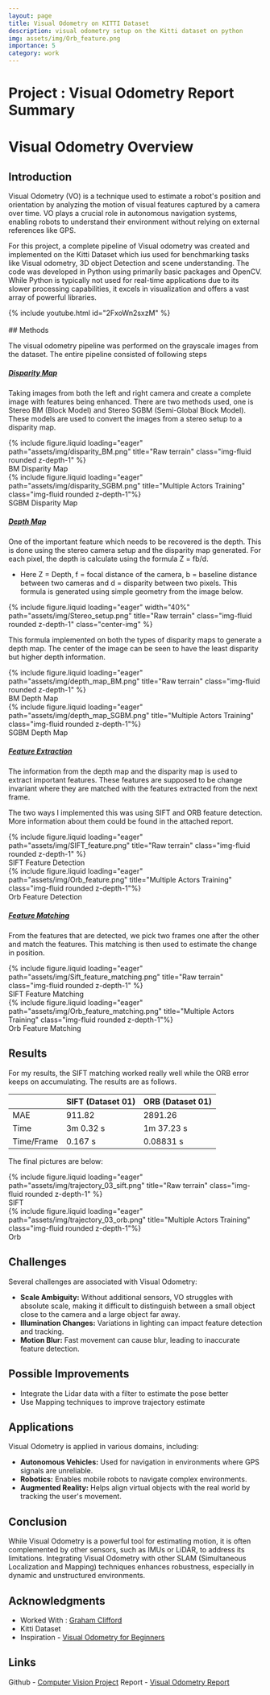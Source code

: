 ```yaml
---
layout: page
title: Visual Odometry on KITTI Dataset
description: visual odometry setup on the Kitti dataset on python
img: assets/img/Orb_feature.png
importance: 5
category: work
---
```


# Project : Visual Odometry Report Summary

# Visual Odometry Overview

## Introduction
Visual Odometry (VO) is a technique used to estimate a robot's position and orientation by analyzing the motion of visual features captured by a camera over time. VO plays a crucial role in autonomous navigation systems, enabling robots to understand their environment without relying on external references like GPS.

For this project, a complete pipeline of Visual odometry was created and implemented on the Kitti Dataset which ius used for benchmarking tasks like Visual odometry, 3D object Detection and scene understanding. The code was developed in Python using primarily basic packages and OpenCV. While Python is typically not used for real-time applications due to its slower processing capabilities, it excels in visualization and offers a vast array of powerful libraries.

<div class="row">
    <div class="col-sm mt-3 mt-md-0">
        {% include youtube.html  id="2FxoWn2sxzM" %}
    </div>
</div>

<br>
## Methods

The visual odometry pipeline was performed on the grayscale images from the dataset. The entire pipeline consisted of following steps

##### <ins>Disparity Map</ins>

Taking images from both the left and right camera and create a complete image with features being enhanced.
There are two methods used, one is Stereo BM (Block Model) and Stereo SGBM (Semi-Global Block Model). These models are used to convert the images from a stereo setup to a disparity map.

<div class="row" >
<div class="col">
    <div class="col-sm mt-3 mt-md-0">
        {% include figure.liquid loading="eager" path="assets/img/disparity_BM.png" title="Raw terrain" class="img-fluid rounded z-depth-1" %}
    </div>
    <div class="caption">
        BM Disparity Map
    </div>
</div>
<div class="col">
    <div class="col-sm mt-3 mt-md-0">
        {% include figure.liquid loading="eager" path="assets/img/disparity_SGBM.png" title="Multiple Actors Training" class="img-fluid rounded z-depth-1"%}
    </div>
    <div class="caption">
        SGBM Disparity Map
    </div>
</div>
</div>


##### <ins>Depth Map</ins>

One of the important feature which needs to be recovered is the depth. This is done using the stereo camera setup and the disparity map generated. For each pixel, the depth is calculate using the formula Z = fb/d. 

- Here Z = Depth, f = focal distance of the camera, b = baseline distance between two cameras and d = disparity between two pixels. This formula is generated using simple geometry from the image below.
<div class = "row mt-3">
    <div class="col-sm mt-2 mt-md-0">
    <style>
    .center-img {
    display: block;
    margin-left: auto;
    margin-right: auto;
    }
    </style>
        {% include figure.liquid loading="eager" width="40%" path="assets/img/Stereo_setup.png" title="Raw terrain" class="img-fluid rounded z-depth-1" class="center-img" %}
    </div>
</div>

This formula implemented on both the types of disparity maps to generate a depth map. The center of the image can be seen to have the least disparity but higher depth information.

<div class="row" >
<div class="col">
    <div class="col-sm mt-3 mt-md-0">
        {% include figure.liquid loading="eager" path="assets/img/depth_map_BM.png" title="Raw terrain" class="img-fluid rounded z-depth-1" %}
    </div>
    <div class="caption">
        BM Depth Map
    </div>
</div>
<div class="col">
    <div class="col-sm mt-3 mt-md-0">
        {% include figure.liquid loading="eager" path="assets/img/depth_map_SGBM.png" title="Multiple Actors Training" class="img-fluid rounded z-depth-1"%}
    </div>
    <div class="caption">
        SGBM Depth Map
    </div>
</div>
</div>

##### <ins>Feature Extraction</ins>

The information from the depth map and the disparity map is used to extract important features. These features are supposed to be change invariant where they are matched with the features extracted from the next frame.

The two ways I implemented this was using SIFT and ORB feature detection. More information about them could be found in the attached report.

<div class="row" >
<div class="col">
    <div class="col-sm mt-3 mt-md-0">
        {% include figure.liquid loading="eager" path="assets/img/SIFT_feature.png" title="Raw terrain" class="img-fluid rounded z-depth-1" %}
    </div>
    <div class="caption">
        SIFT Feature Detection
    </div>
</div>
<div class="col">
    <div class="col-sm mt-3 mt-md-0">
        {% include figure.liquid loading="eager" path="assets/img/Orb_feature.png" title="Multiple Actors Training" class="img-fluid rounded z-depth-1"%}
    </div>
    <div class="caption">
        Orb Feature Detection
    </div>
</div>
</div>

##### <ins>Feature Matching</ins>
From the features that are detected, we pick two frames one after the other and match the features. This matching is then used to estimate the change in position.

<div class="row" >
<div class="col">
    <div class="col-sm mt-3 mt-md-0">
        {% include figure.liquid loading="eager" path="assets/img/Sift_feature_matching.png" title="Raw terrain" class="img-fluid rounded z-depth-1" %}
    </div>
    <div class="caption">
        SIFT Feature Matching
    </div>
</div>
<div class="col">
    <div class="col-sm mt-3 mt-md-0">
        {% include figure.liquid loading="eager" path="assets/img/Orb_feature_matching.png" title="Multiple Actors Training" class="img-fluid rounded z-depth-1"%}
    </div>
    <div class="caption">
        Orb Feature Matching
    </div>
</div>
</div>

## Results

For my results, the SIFT matching worked really well while the ORB error keeps on accumulating. The results are as follows.

|            | SIFT (Dataset 01) | ORB (Dataset 01)   |
|------------|------------|------------|
| MAE        | 911.82     | 2891.26    |
| Time       | 3m 0.32 s  | 1m 37.23 s |
| Time/Frame | 0.167 s    | 0.08831 s  |


The final pictures are below:

<div class="row" >
<div class="col">
    <div class="col-sm mt-3 mt-md-0">
        {% include figure.liquid loading="eager" path="assets/img/trajectory_03_sift.png" title="Raw terrain" class="img-fluid rounded z-depth-1" %}
    </div>
    <div class="caption">
        SIFT
    </div>
</div>
<div class="col">
    <div class="col-sm mt-3 mt-md-0">
        {% include figure.liquid loading="eager" path="assets/img/trajectory_03_orb.png" title="Multiple Actors Training" class="img-fluid rounded z-depth-1"%}
    </div>
    <div class="caption">
        Orb
    </div>
</div>
</div>

## Challenges
Several challenges are associated with Visual Odometry:

- **Scale Ambiguity:** Without additional sensors, VO struggles with absolute scale, making it difficult to distinguish between a small object close to the camera and a large object far away.
- **Illumination Changes:** Variations in lighting can impact feature detection and tracking.
- **Motion Blur:** Fast movement can cause blur, leading to inaccurate feature detection.

## Possible Improvements

- Integrate the Lidar data with a filter to estimate the pose better
- Use Mapping techniques to improve trajectory estimate

## Applications
Visual Odometry is applied in various domains, including:

- **Autonomous Vehicles:** Used for navigation in environments where GPS signals are unreliable.
- **Robotics:** Enables mobile robots to navigate complex environments.
- **Augmented Reality:** Helps align virtual objects with the real world by tracking the user's movement.

## Conclusion
While Visual Odometry is a powerful tool for estimating motion, it is often complemented by other sensors, such as IMUs or LiDAR, to address its limitations. Integrating Visual Odometry with other SLAM (Simultaneous Localization and Mapping) techniques enhances robustness, especially in dynamic and unstructured environments.


## Acknowledgments

- Worked With : [Graham Clifford](https://graham-clifford.com/)
- Kitti Dataset
- Inspiration - [Visual Odometry for Beginners](https://www.youtube.com/playlist?list=PLrHDCRerOaI9HfgZDbiEncG5dx7S3Nz6X)

## Links

Github - [Computer Vision Project](https://github.com/sdalal1/Computer_vision_projects/tree/main/computer_vision_final_project)
Report - [Visual Odometry Report](/assets/pdf/Visual%20Odometry%20Report.pdf)